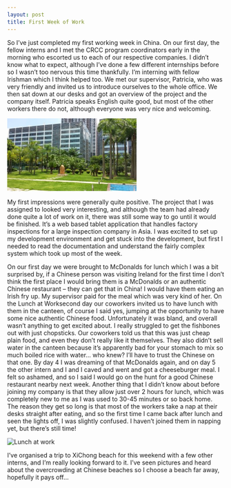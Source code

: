 ```yaml
---
layout: post
title: First Week of Work
---
```


So I’ve just completed my first working week in China. On our first day, the fellow interns and I met the CRCC program coordinators early in the morning who escorted us to each of our respective companies. I didn’t know what to expect, although I’ve done a few different internships before so I wasn’t too nervous this time thankfully. I’m interning with fellow Irishman which I think helped too. We met our supervisor, Patricia, who was very friendly and invited us to introduce ourselves to the whole office. We then sat down at our desks and got an overview of the project and the company itself. Patricia speaks English quite good, but most of the other workers there do not, although everyone was very nice and welcoming.

![my-office](/images/Office-1-300x168.jpg "My office")


My first impressions were generally quite positive. The project that I was assigned to looked very interesting, and although the team had already done quite a lot of work on it, there was still some way to go until it would be finished. It’s a web based tablet application that handles factory inspections for a large inspection company in Asia. I was excited to set up my development environment and get stuck into the development, but first I needed to read the documentation and understand the fairly complex system which took up most of the week.

On our first day we were brought to McDonalds for lunch which I was a bit surprised by, if a Chinese person was visiting Ireland for the first time I don’t think the first place I would bring them is a McDonalds or an authentic Chinese restaurant – they can get that in China! I would have them eating an Irish fry up. My supervisor paid for the meal which was very kind of her. On the Lunch at Worksecond day our coworkers invited us to have lunch with them in the canteen, of course I said yes, jumping at the opportunity to have some nice authentic Chinese food. Unfortunately it was bland, and overall wasn’t anything to get excited about. I really struggled to get the fishbones out with just chopsticks. Our coworkers told us that this was just cheap plain food, and even they don’t really like it themselves. They also didn’t sell water in the canteen because it’s apparently bad for your stomach to mix so much boiled rice with water… who knew? I’ll have to trust the Chinese on that one. By day 4 I was dreaming of that McDonalds again, and on day 5 the other intern and I and I caved and went and got a cheeseburger meal. I felt so ashamed, and so I said I would go on the hunt for a good Chinese restaurant nearby next week. Another thing that I didn’t know about before joining my company is that they allow just over 2 hours for lunch, which was completely new to me as I was used to 30-45 minutes or so back home. The reason they get so long is that most of the workers take a nap at their desks straight after eating, and so the first time I came back after lunch and seen the lights off, I was slightly confused. I haven’t joined them in napping yet, but there’s still time!

![Lunch at work](http://cormacquinn.com/wp-content/uploads/2014/08/Lunch-at-Work-300x168.jpg "Lunch at work")

I’ve organised a trip to XiChong beach for this weekend with a few other interns, and I’m really looking forward to it. I’ve seen pictures and heard about the overcrowding at Chinese beaches so I choose a beach far away, hopefully it pays off…
